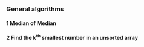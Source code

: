 
### General algorithms

#### 1 Median of Median
#### 2 Find the k<sup>th</sup> smallest number in an unsorted array